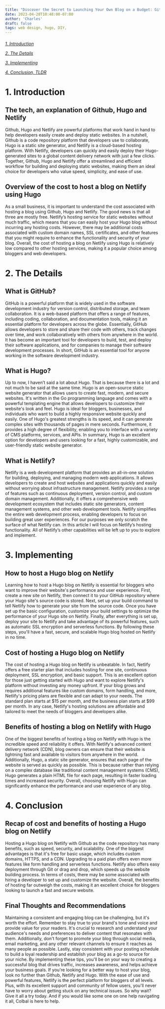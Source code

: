 ```yaml
---
title: "Discover the Secret to Launching Your Own Blog on a Budget: Github, Netlify and Hugo"
date: 2023-04-28T10:48:00-07:00
author: 'Charles'
draft: false
tags: web design, hugo, DIY, 
---
```

<h6>

[1. Introduction](#1-introduction)

[2. The Details](#2-the-details)

[3. Implementing](#3-implementing)

[4. Conclusion, TLDR](#4-conclusion)

</h6>

# 1. Introduction

## The tech, an explanation of Github, Hugo and Netlify

Github, Hugo and Netlify are powerful platforms that work hand in hand to help developers easily create and deploy static websites. In a nutshell, Github is a code repository platform that developers use to collaborate, Hugo is a static site generator, and Netlify is a cloud-based hosting platform. With Netlify, developers can quickly and easily deploy their Hugo-generated sites to a global content delivery network with just a few clicks. Together, Github, Hugo and Netlify offer a streamlined and efficient workflow for building and deploying static websites, making them an ideal choice for developers who value speed, simplicity, and ease of use.

## Overview of the cost to host a blog on Netlify using Hugo

As a small business, it is important to understand the cost associated with hosting a blog using Github, Hugo and Netlify. The good news is that all three are mostly free. 
Netlify’s hosting service for static websites without much traffic, which means that you can easily host your Hugo blog without incurring any hosting costs. However, there may be additional costs associated with custom domain names, SSL certificates, and other features that you might require to enhance the functionality and security of your blog. Overall, the cost of hosting a blog on Netlify using Hugo is relatively low compared to other hosting services, making it a popular choice among bloggers and web developers.

# 2. The Details

## What is GitHub?

GitHub is a powerful platform that is widely used in the software development industry for version control, distributed storage, and team collaboration. It is a web-based platform that offers a range of features, including coding, collaboration, and documentation tools, making it an essential platform for developers across the globe. Essentially, GitHub allows developers to store and share their code with others, track changes over time, and work collaboratively with others from anywhere in the world. It has become an important tool for developers to build, test, and deploy their software applications, and for companies to manage their software development processes. In short, GitHub is an essential tool for anyone working in the software development industry.

## What is Hugo?

Up to now, I haven’t said a lot about Hugo. That is because there is a lot and not much to be said at the same time. Hugo is an open-source static website generator that allows users to create fast, modern, and secure websites. It's written in the Go programming language and comes with a powerful templating engine that allows developers to customize their website's look and feel. Hugo is ideal for bloggers, businesses, and individuals who want to build a highly responsive website quickly and easily. One of Hugo's greatest strengths is its speed, and it can generate complex sites with thousands of pages in mere seconds. Furthermore, it provides a high degree of flexibility, enabling you to interface with a variety of CMS platforms, services, and APIs. In summary, Hugo is an excellent option for developers and users looking for a fast, highly customizable, and user-friendly static website generator.

## What is Netlify?

Netlify is a web development platform that provides an all-in-one solution for building, deploying, and managing modern web applications. It allows developers to create and host websites and applications quickly and easily without worrying about infrastructure management. Netlify provides a range of features such as continuous deployment, version control, and custom domain management. Additionally, it offers a comprehensive web development ecosystem that includes static site generators, content management systems, and other web development tools. Netlify simplifies the entire web development process, enabling developers to focus on building great user experiences.
For our purposes we only scratch the surface of what Netlify can. In this article I will focus on Netlify’s hosting functionality. All of Netlify’s other capabilities will be left up to you to explore and implement.  

# 3. Implementing

## How to host a Hugo blog on Netlify

Learning how to host a Hugo blog on Netlify is essential for bloggers who want to improve their website's performance and user experience. First, create a new site on Netlify, then connect it to your GitHub repository where your Hugo site's source code is stored. Next, set up your build command to tell Netlify how to generate your site from the source code. Once you have set up the basic configuration, customize your build settings to optimize the performance of your Hugo site on Netlify. Finally, after everything is set up, deploy your site to Netlify and take advantage of its powerful features, such as automatic SSL encryption and serverless functions. By following these steps, you'll have a fast, secure, and scalable Hugo blog hosted on Netlify in no time.

## Cost of hosting a Hugo blog on Netlify

The cost of hosting a Hugo blog on Netlify is unbeatable. In fact, Netlify offers a free starter plan that includes hosting for one site, continuous deployment, SSL encryption, and basic support. This is an excellent option for those just getting started with Hugo and want to explore Netlify's platform without investing any money upfront. If your blog grows and requires additional features like custom domains, form handling, and more, Netlify's pricing plans are flexible and can adapt to your needs. The standard plan starts at $15 per month, and the business plan starts at $99 per month. In any case, Netlify's hosting solutions are affordable and tailored to meet the needs of bloggers and developers alike.

## Benefits of hosting a blog on Netlify with Hugo

One of the biggest benefits of hosting a blog on Netlify with Hugo is the incredible speed and reliability it offers. With Netlify's advanced content delivery network (CDN), blog owners can ensure that their website is lightning fast and available to visitors from anywhere in the world. Additionally, Hugo, a static site generator, ensures that each page of the website is served as quickly as possible. This is because rather than relying on a complex database like traditional content management systems (CMS), Hugo generates a plain HTML file for each page, resulting in faster loading times and increased security. Overall, choosing Netlify with Hugo can significantly enhance the performance and user experience of any blog.

# 4. Conclusion

## Recap of cost and benefits of hosting a Hugo blog on Netlify
 
Hosting a Hugo blog on Netlify with Github as the code repository has many benefits, such as speed, security, and scalability. One of the biggest advantages is that it's free for basic usage, which includes custom domains, HTTPS, and a CDN. Upgrading to a paid plan offers even more features like form handling and serverless functions. Netlify also offers easy deployment through Git or drag and drop, which speeds up the website building process. In terms of costs, there may be some associated with hiring a developer to set up and customize the website. Overall, the benefits of hosting far outweigh the costs, making it an excellent choice for bloggers looking to launch a fast and secure website.

## Final Thoughts and Recommendations

Maintaining a consistent and engaging blog can be challenging, but it's worth the effort. Remember to stay true to your brand's tone and voice and provide value for your readers. It's crucial to research and understand your audience's needs and preferences to deliver content that resonates with them. Additionally, don't forget to promote your blog through social media, email marketing, and any other relevant channels to ensure it reaches as many people as possible. 
Lastly, stay consistent with your posting schedule to build a loyal readership and establish your blog as a go-to source for your niche. By implementing these tips, you'll be on your way to creating a successful blog that drives traffic, increases awareness, and helps achieve your business goals.
If you're looking for a better way to host your blog, look no further than Github, Netlify and Hugo. With the ease of use and powerful features, Netlify is the perfect platform for bloggers of all levels. Plus, with its excellent support and community of fellow users, you'll never have to worry about getting stuck on any technical issues. So why wait? Give it all a try today. And if you would like some one on one help navigating it all, Colbal is here to help.

